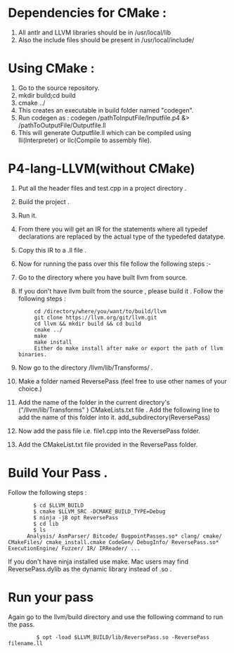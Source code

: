 # Dependencies for CMake :
1. All antlr and LLVM libraries should be in /usr/local/lib
2. Also the include files should be present in /usr/local/include/
# Using CMake :
1. Go to the source repository.
2. mkdir build;cd build
3. cmake ../
4. This creates an executable in build folder named "codegen".
5. Run codegen as : codegen /pathToInputFile/Inputfile.p4 &> /pathToOutputFile/Outputfile.ll
6. This will generate Outputfile.ll which can be compiled using lli(Interpreter) or llc(Compile to assembly file).


# P4-lang-LLVM(without CMake)

1. Put all the header files and test.cpp in a project directory .
2. Build the project .
3. Run it.
4. From there you will get an IR for the statements where all typedef declarations are replaced by the actual type of the typedefed datatype.
5. Copy this IR to a .ll file .
6. Now for running the pass over this file follow the following steps :-
7. Go to the directory where you have built llvm from source.
8. If you don't have llvm built from the source , please build it . Follow the following steps :

            cd /directory/where/you/want/to/build/llvm
            git clone https://llvm.org/git/llvm.git
            cd llvm && mkdir build && cd build
            cmake ../
            make
            make install
            Either do make install after make or export the path of llvm binaries.
            
            
9. Now go to the directory /llvm/lib/Transforms/ .
10. Make a folder named ReversePass (feel free to use other names of your choice.)
11. Add the name of the folder in the current directory's ("/llvm/lib/Transforms" ) CMakeLists.txt file . Add the following line to add the name of this folder into it. 
             add_subdirectory(ReversePass)
             
12. Now add the pass file i.e. file1.cpp into the ReversePass folder. 
13. Add the CMakeList.txt file provided in the ReversePass folder.

# Build Your Pass . 
Follow the following steps :
    
            $ cd $LLVM_BUILD
            $ cmake $LLVM_SRC -DCMAKE_BUILD_TYPE=Debug
            $ ninja -j8 opt ReversePass
            $ cd lib
            $ ls
          Analysis/ AsmParser/ Bitcode/ BugpointPasses.so* clang/ cmake/ CMakeFiles/ cmake_install.cmake CodeGen/ DebugInfo/ ReversePass.so* ExecutionEngine/ Fuzzer/ IR/ IRReader/ ... 
  
  If you don't have ninja installed use make.
  Mac users may find ReversePass.dylib as the dynamic library instead of .so .
  
 # Run your pass 
 Again go to the llvm/build directory and use the following command to run the pass.
 
             $ opt -load $LLVM_BUILD/lib/ReversePass.so -ReversePass filename.ll
    
          
